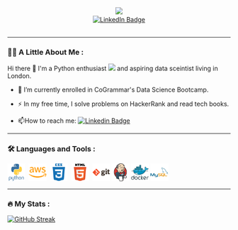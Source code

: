 <div id="header" align="center">
  <img src="https://media.giphy.com/media/v1.Y2lkPTc5MGI3NjExOXFreGQ4cDc4ZTlsYzRydWpvamlzMzFhZWp5bXM2YmloZGlmbGRzbyZlcD12MV9pbnRlcm5hbF9naWZfYnlfaWQmY3Q9Zw/R03zWv5p1oNSQd91EP/giphy.gif" width="100"/>
</div>

<div id="badges" align="center">
  <a href="https://www.linkedin.com/in/mariam-ahmed-alie-753827278/">
    <img src="https://img.shields.io/badge/LinkedIn-blue?style=for-the-badge&logo=linkedin&logoColor=white" alt="LinkedIn Badge"/>
  </a>
</div>
<div id="badges" align="center">
 <img src="https://komarev.com/ghpvc/?username=MariamAhmed-Alie&style=flat-square&color=blue" alt=""/>
</div>

---

### :woman_technologist: A Little About Me :
Hi there :wave: I'm a Python enthusiast <img src="https://media.giphy.com/media/WUlplcMpOCEmTGBtBW/giphy.gif" width="30"> and aspiring data sceintist living in London.

- :telescope: I’m currently enrolled in CoGrammar's Data Science Bootcamp.

- :zap: In my free time, I solve problems on HackerRank and read tech books.

- :mailbox:How to reach me: [![Linkedin Badge](https://img.shields.io/badge/MariamAhmedAlie-blue?style=flat&logo=Linkedin&logoColor=white)](https://www.linkedin.com/in/mariam-ahmed-alie-753827278/)

---

### :hammer_and_wrench: Languages and Tools :

<div>
  <img src="https://github.com/devicons/devicon/blob/master/icons/python/python-original-wordmark.svg" title="Python" alt="Python" width="40" height="40"/>&nbsp;
  <img src="https://github.com/devicons/devicon/blob/master/icons/amazonwebservices/amazonwebservices-plain-wordmark.svg" title="AWS" alt="AWS" width="40" height="40"/>&nbsp;
  <img src="https://github.com/devicons/devicon/blob/master/icons/css3/css3-plain-wordmark.svg"  title="CSS3" alt="CSS" width="40" height="40"/>&nbsp;
  <img src="https://github.com/devicons/devicon/blob/master/icons/html5/html5-original-wordmark.svg" title="HTML5" alt="HTML" width="40" height="40"/>&nbsp;
  <img src="https://github.com/devicons/devicon/blob/master/icons/git/git-original-wordmark.svg" title="Git" **alt="Git" width="40" height="40"/>
  <img src="https://github.com/devicons/devicon/blob/master/icons/jenkins/jenkins-original.svg" title="Jenkins" **alt="Jenkins" width="40" height="40"/>
  <img src="https://github.com/devicons/devicon/blob/master/icons/docker/docker-original-wordmark.svg" title="Docker" **alt="Docker" width="40" height="40"/>
  <img src="https://github.com/devicons/devicon/blob/master/icons/mysql/mysql-original-wordmark.svg" title="MySQL" **alt="MySQL" width="40" height="40"/>
</div>

---

### :fire: My Stats :

[![GitHub Streak](http://github-readme-streak-stats.herokuapp.com?user=MariamAhmed-Alie&theme=dark&background=000000)](https://git.io/streak-stats)
